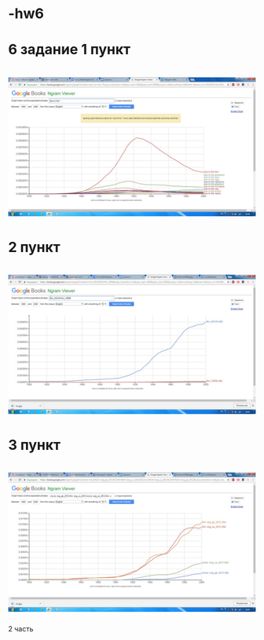 # -hw6
# 6 задание 1 пункт
# ![](https://github.com/Arakelyan/-hw6/blob/master/6.1.jpg?raw=true)
# 2 пункт
# ![](https://github.com/Arakelyan/-hw6/blob/master/6.2.jpg)
# 3 пункт 
# ![](https://github.com/Arakelyan/-hw6/blob/master/6.3.jpg)
2 часть
